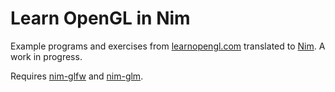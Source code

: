 # Learn OpenGL in Nim

Example programs and exercises from
[learnopengl.com](https://learnopengl.com/) translated to
[Nim](https://nim-lang.org/). A work in progress.

Requires [nim-glfw](https://github.com/ephja/nim-glfw) and
[nim-glm](https://github.com/stavenko/nim-glm).

